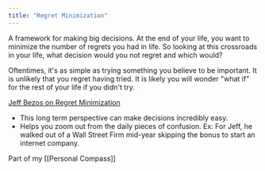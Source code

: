 ```yaml
---
title: "Regret Minimization"
---
```

A framework for making big decisions. At the end of your life, you want to minimize the number of regrets you had in life. So looking at this crossroads in your life, what decision would you not regret and which would?

Oftentimes, it's as simple as trying something you believe to be important. It is unlikely that you regret having tried. It is likely you will wonder "what if" for the rest of your life if you didn't try.

[Jeff Bezos on Regret Minimization](https://www.youtube.com/watch?v=jwG_qR6XmDQ&ab_channel=MickyThompson)
- This long term perspective can make decisions incredibly easy.
- Helps you zoom out from the daily pieces of confusion. Ex: For Jeff, he walked out of a Wall Street Firm mid-year skipping the bonus to start an internet company.

Part of my [[Personal Compass]]

